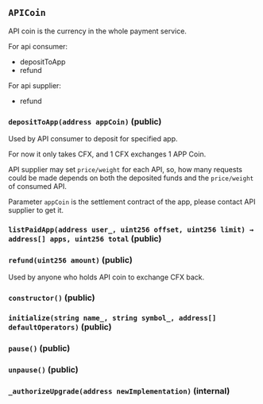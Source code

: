 ## `APICoin`



API coin is the currency in the whole payment service.

For api consumer:
- depositToApp
- refund

For api supplier:
- refund



### `depositToApp(address appCoin)` (public)



Used by API consumer to deposit for specified app.

For now it only takes CFX, and 1 CFX exchanges 1 APP Coin.

API supplier may set `price/weight` for each API, so, how many requests could be made depends on both the deposited funds and
the `price/weight` of consumed API.

Parameter `appCoin` is the settlement contract of the app, please contact API supplier to get it.

### `listPaidApp(address user_, uint256 offset, uint256 limit) → address[] apps, uint256 total` (public)





### `refund(uint256 amount)` (public)



Used by anyone who holds API coin to exchange CFX back.

### `constructor()` (public)





### `initialize(string name_, string symbol_, address[] defaultOperators)` (public)





### `pause()` (public)





### `unpause()` (public)





### `_authorizeUpgrade(address newImplementation)` (internal)








